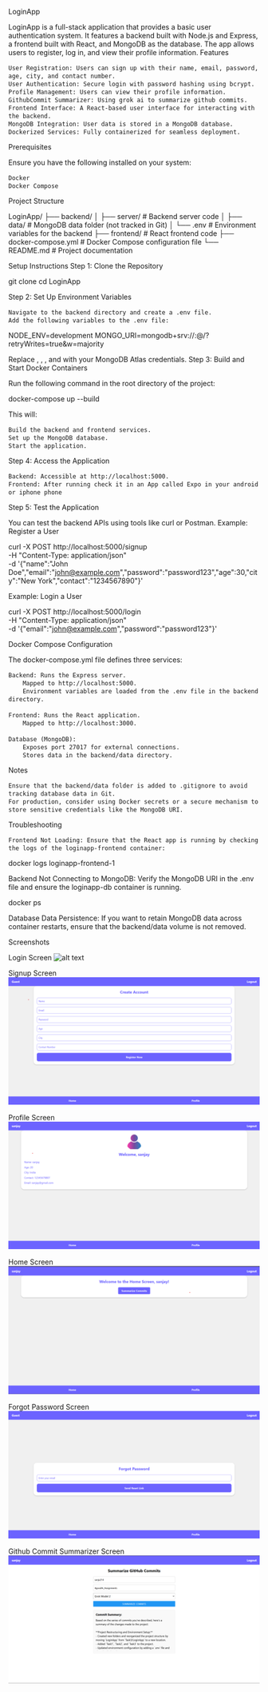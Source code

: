LoginApp

LoginApp is a full-stack application that provides a basic user authentication system. It features a backend built with Node.js and Express, a frontend built with React, and MongoDB as the database. The app allows users to register, log in, and view their profile information.
Features

    User Registration: Users can sign up with their name, email, password, age, city, and contact number.
    User Authentication: Secure login with password hashing using bcrypt.
    Profile Management: Users can view their profile information.
    GithubCommit Summarizer: Using grok ai to summarize github commits.
    Frontend Interface: A React-based user interface for interacting with the backend.
    MongoDB Integration: User data is stored in a MongoDB database.
    Dockerized Services: Fully containerized for seamless deployment.

Prerequisites

Ensure you have the following installed on your system:

    Docker
    Docker Compose

Project Structure

LoginApp/
├── backend/
│   ├── server/          # Backend server code
│   ├── data/            # MongoDB data folder (not tracked in Git)
│   └── .env             # Environment variables for the backend
├── frontend/            # React frontend code
├── docker-compose.yml   # Docker Compose configuration file
└── README.md            # Project documentation

Setup Instructions
Step 1: Clone the Repository

git clone <repository-url>
cd LoginApp

Step 2: Set Up Environment Variables

    Navigate to the backend directory and create a .env file.
    Add the following variables to the .env file:

NODE_ENV=development
MONGO_URI=mongodb+srv://<username>:<password>@<cluster-url>/<database>?retryWrites=true&w=majority

Replace <username>, <password>, <cluster-url>, and <database> with your MongoDB Atlas credentials.
Step 3: Build and Start Docker Containers

Run the following command in the root directory of the project:

docker-compose up --build

This will:

    Build the backend and frontend services.
    Set up the MongoDB database.
    Start the application.

Step 4: Access the Application

    Backend: Accessible at http://localhost:5000.
    Frontend: After running check it in an App called Expo in your android or iphone phone

Step 5: Test the Application

You can test the backend APIs using tools like curl or Postman.
Example: Register a User

curl -X POST http://localhost:5000/signup \
-H "Content-Type: application/json" \
-d '{"name":"John Doe","email":"john@example.com","password":"password123","age":30,"city":"New York","contact":"1234567890"}'

Example: Login a User

curl -X POST http://localhost:5000/login \
-H "Content-Type: application/json" \
-d '{"email":"john@example.com","password":"password123"}'

Docker Compose Configuration

The docker-compose.yml file defines three services:

    Backend: Runs the Express server.
        Mapped to http://localhost:5000.
        Environment variables are loaded from the .env file in the backend directory.

    Frontend: Runs the React application.
        Mapped to http://localhost:3000.

    Database (MongoDB):
        Exposes port 27017 for external connections.
        Stores data in the backend/data directory.

Notes

    Ensure that the backend/data folder is added to .gitignore to avoid tracking database data in Git.
    For production, consider using Docker secrets or a secure mechanism to store sensitive credentials like the MongoDB URI.

Troubleshooting

    Frontend Not Loading: Ensure that the React app is running by checking the logs of the loginapp-frontend container:

docker logs loginapp-frontend-1

Backend Not Connecting to MongoDB: Verify the MongoDB URI in the .env file and ensure the loginapp-db container is running.

docker ps

Database Data Persistence: If you want to retain MongoDB data across container restarts, ensure that the backend/data volume is not removed.

Screenshots

Login Screen
![alt text](../LoginApp/frontend/assets.login.png)

Signup Screen
![alt text](../LoginApp/frontend/assets/signin.png)

Profile Screen
![alt text](../LoginApp/frontend/assets/profile.png)

Home Screen
![alt text](../LoginApp/frontend/assets/home1.png)

Forgot Password Screen
![alt text](../LoginApp/frontend/assets/forget.png)

Github Commit Summarizer Screen
![alt text](../LoginApp/frontend/assets/commits.png)
